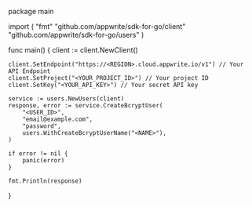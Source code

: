 package main

import (
    "fmt"
    "github.com/appwrite/sdk-for-go/client"
    "github.com/appwrite/sdk-for-go/users"
)

func main() {
    client := client.NewClient()

    client.SetEndpoint("https://<REGION>.cloud.appwrite.io/v1") // Your API Endpoint
    client.SetProject("<YOUR_PROJECT_ID>") // Your project ID
    client.SetKey("<YOUR_API_KEY>") // Your secret API key

    service := users.NewUsers(client)
    response, error := service.CreateBcryptUser(
        "<USER_ID>",
        "email@example.com",
        "password",
        users.WithCreateBcryptUserName("<NAME>"),
    )

    if error != nil {
        panic(error)
    }

    fmt.Println(response)
}

